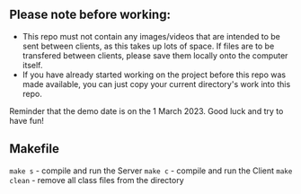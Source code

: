 ## Please note before working:
- This repo must not contain any images/videos that are intended to be sent between clients, as this takes up lots of space. If files are to be transfered between clients, please save them locally onto the computer itself.
- If you have already started working on the project before this repo was made available, you can just copy your current directory's work into this repo.

Reminder that the demo date is on the 1 March 2023. Good luck and try to have fun!

## Makefile
`make s` - compile and run the Server
`make c` - compile and run the Client
`make clean` - remove all class files from the directory
